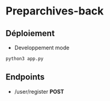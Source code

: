 # Preparchives-back

## Déploiement
 - Developpement mode
 
```python3 app.py```


## Endpoints

 - /user/register **POST**